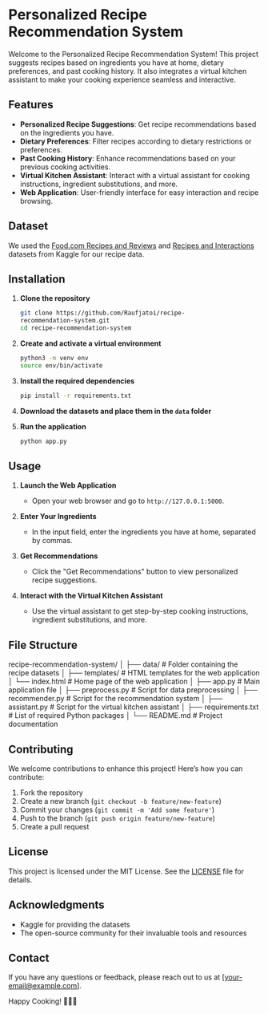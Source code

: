# Personalized Recipe Recommendation System

Welcome to the Personalized Recipe Recommendation System! This project suggests recipes based on ingredients you have at home, dietary preferences, and past cooking history. It also integrates a virtual kitchen assistant to make your cooking experience seamless and interactive.

## Features
- **Personalized Recipe Suggestions**: Get recipe recommendations based on the ingredients you have.
- **Dietary Preferences**: Filter recipes according to dietary restrictions or preferences.
- **Past Cooking History**: Enhance recommendations based on your previous cooking activities.
- **Virtual Kitchen Assistant**: Interact with a virtual assistant for cooking instructions, ingredient substitutions, and more.
- **Web Application**: User-friendly interface for easy interaction and recipe browsing.

## Dataset
We used the [Food.com Recipes and Reviews](https://www.kaggle.com/irkaal/foodcom-recipes-and-reviews) and [Recipes and Interactions](https://www.kaggle.com/shuyangli94/food-com-recipes-and-user-interactions) datasets from Kaggle for our recipe data.

## Installation

1. **Clone the repository**
    ```sh
    git clone https://github.com/Raufjatoi/recipe- 
    recommendation-system.git
    cd recipe-recommendation-system
    ```

2. **Create and activate a virtual environment**
    ```sh
    python3 -m venv env
    source env/bin/activate
    ```

3. **Install the required dependencies**
    ```sh
    pip install -r requirements.txt
    ```

4. **Download the datasets and place them in the `data` folder**

5. **Run the application**
    ```sh
    python app.py
    ```

## Usage

1. **Launch the Web Application**
    - Open your web browser and go to `http://127.0.0.1:5000`.

2. **Enter Your Ingredients**
    - In the input field, enter the ingredients you have at home, separated by commas.

3. **Get Recommendations**
    - Click the "Get Recommendations" button to view personalized recipe suggestions.

4. **Interact with the Virtual Kitchen Assistant**
    - Use the virtual assistant to get step-by-step cooking instructions, ingredient substitutions, and more.

## File Structure
   recipe-recommendation-system/
   │
   ├── data/ # Folder containing the recipe datasets
   │
   ├── templates/ # HTML templates for the web application
   │ └── index.html # Home page of the web application
   │
   ├── app.py # Main application file
   │
   ├── preprocess.py # Script for data preprocessing
   │
   ├── recommender.py # Script for the recommendation system
   │
   ├── assistant.py # Script for the virtual kitchen assistant
   │
   ├── requirements.txt # List of required Python packages
   │
   └── README.md # Project documentation

   

## Contributing
We welcome contributions to enhance this project! Here’s how you can contribute:
1. Fork the repository
2. Create a new branch (`git checkout -b feature/new-feature`)
3. Commit your changes (`git commit -m 'Add some feature'`)
4. Push to the branch (`git push origin feature/new-feature`)
5. Create a pull request

## License
This project is licensed under the MIT License. See the [LICENSE](LICENSE) file for details.

## Acknowledgments
- Kaggle for providing the datasets
- The open-source community for their invaluable tools and resources

## Contact
If you have any questions or feedback, please reach out to us at [your-email@example.com].

Happy Cooking! 🍳🥗🍲